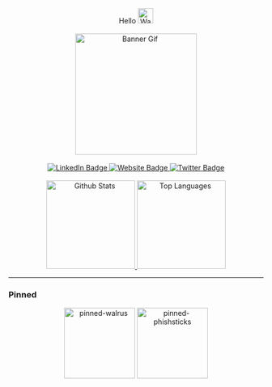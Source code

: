 <div align="center">
  Hello 
  <img src="https://media.giphy.com/media/hvRJCLFzcasrR4ia7z/giphy.gif" width="30px" alt="Waving Gif"/>
  </br>
  </br>
  <img src="https://media.giphy.com/media/NKEt9elQ5cR68/giphy.gif" height="240px" alt="Banner Gif"/>
  </br>
  </br>
  <a href="https://au.linkedin.com/in/daniel-underhay">
    <img src="https://img.shields.io/badge/LinkedIn-blue?style=for-the-badge&logo=linkedin&logoColor=white" alt="LinkedIn Badge"/>
  </a>
  <a href="https://dunderhay.github.io/">
    <img src="https://img.shields.io/badge/website-blue?style=for-the-badge&logo=GoogleChrome&logoColor=white" alt="Website Badge"/>
  </a>
  <a href="https://twitter.com/dunderhay">
    <img src="https://img.shields.io/badge/Twitter-blue?style=for-the-badge&logo=twitter&logoColor=white" alt="Twitter Badge"/>
  </a>
  </br>
  </br>
  <a href="#">
    <img alt="Github Stats" src="https://github-readme-stats.vercel.app/api?username=dunderhay&show_icons=true&include_all_commits=true&count_private=true&theme=radical&hide_border=true" height="175px"/>
  </a>
  <a href="#">
    <img alt="Top Languages" src="https://github-readme-stats.vercel.app/api/top-langs/?username=dunderhay&langs_count=10&layout=compact&theme=radical&hide_border=true&hide=powershell" height="175px"/>
  </a>
</div>



<div align="center">

</div>


---

### Pinned 

<div align="center">
    <a href="https://github.com/TeamWalrus/Walrus"><img alt="pinned-walrus" src="https://github-readme-stats.vercel.app/api/pin/?username=TeamWalrus&repo=Walrus&theme=aura" height="140px"/></a>
    <a href="https://github.com/dunderhay/phishsticks"><img alt="pinned-phishsticks" src="https://github-readme-stats.vercel.app/api/pin/?username=dunderhay&repo=Phishsticks&theme=aura" height="140px"/></a>
</div>
